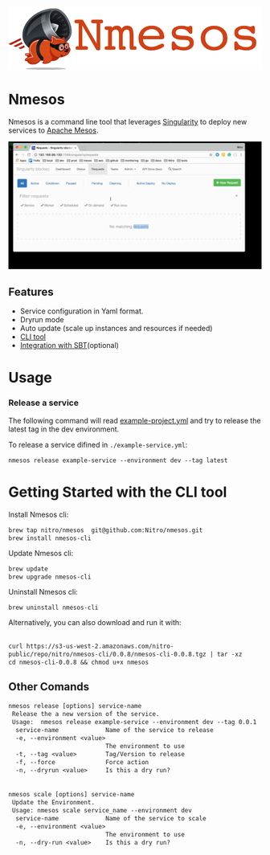![NMesos Logo](docs/nmesos_logo.png)

# Nmesos 

Nmesos is a command line tool that leverages [Singularity](https://github.com/HubSpot/Singularity) to deploy new services to [Apache Mesos](http://mesos.apache.org/).

![Terminal output](docs/nmesos-cli-example.gif)


## Features

 - Service configuration in Yaml format.
 - Dryrun mode
 - Auto update (scale up instances and resources if needed)
 - [CLI tool](cli/)
 - [Integration with SBT](sbt-plugin/)(optional)
 
# Usage

### Release a service

The following command will read [example-project.yml](sbt-plugin/example-project/example-project.yml)
and try to release the latest tag in the dev environment.

To release a service difined in `./example-service.yml`:

```
nmesos release example-service --environment dev --tag latest
```

# Getting Started with the CLI tool

Install Nmesos cli:

```
brew tap nitro/nmesos  git@github.com:Nitro/nmesos.git
brew install nmesos-cli
```

Update Nmesos cli:
```
brew update
brew upgrade nmesos-cli
```

Uninstall Nmesos cli:
```
brew uninstall nmesos-cli
```

Alternatively, you can also download and run it with:

```

curl https://s3-us-west-2.amazonaws.com/nitro-public/repo/nitro/nmesos-cli/0.0.8/nmesos-cli-0.0.8.tgz | tar -xz
cd nmesos-cli-0.0.8 && chmod u+x nmesos
````


## Other Comands
```
nmesos release [options] service-name
 Release the a new version of the service.
 Usage:  nmesos release example-service --environment dev --tag 0.0.1
  service-name             Name of the service to release
  -e, --environment <value>
                           The environment to use
  -t, --tag <value>        Tag/Version to release
  -f, --force              Force action
  -n, --dryrun <value>     Is this a dry run?


nmesos scale [options] service-name
 Update the Environment.
 Usage: nmesos scale service_name --environment dev
  service-name             Name of the service to scale
  -e, --environment <value>
                           The environment to use
  -n, --dry-run <value>    Is this a dry run?
```
